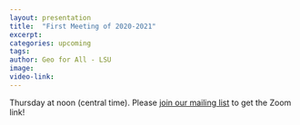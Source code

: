 ```yaml
---
layout: presentation
title:  "First Meeting of 2020-2021"
excerpt:
categories: upcoming
tags:
author: Geo for All - LSU
image:
video-link:
---
```


Thursday at noon (central time). Please [join our mailing list](https://forms.gle/2fyic4VBmqvQhwUL7) to get the
Zoom link!
